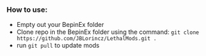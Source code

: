 ### How to use:

- Empty out your BepinEx folder
- Clone repo in the BepinEx folder using the command: `git clone https://github.com/JBLorincz/LethalMods.git .`
- run `git pull` to update mods
